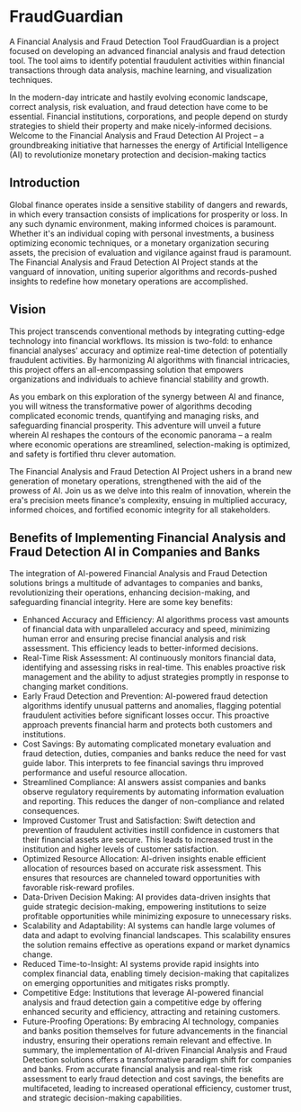 # FraudGuardian
A Financial Analysis and Fraud Detection Tool
FraudGuardian is a project focused on developing an advanced financial analysis and fraud detection tool. The tool aims to identify potential fraudulent activities within financial transactions through data analysis, machine learning, and visualization techniques.

In the modern-day intricate and hastily evolving economic landscape, correct analysis, risk evaluation, and fraud detection have come to be essential. Financial institutions, corporations, and people depend on sturdy strategies to shield their property and make nicely-informed decisions. Welcome to the Financial Analysis and Fraud Detection AI Project – a groundbreaking initiative that harnesses the energy of Artificial Intelligence (AI) to revolutionize monetary protection and decision-making tactics

## Introduction

Global finance operates inside a sensitive stability of dangers and rewards, in which every transaction consists of implications for prosperity or loss. In any such dynamic environment, making informed choices is paramount. Whether it's an individual coping with personal investments, a business optimizing economic techniques, or a monetary organization securing assets, the precision of evaluation and vigilance against fraud is paramount. The Financial Analysis and Fraud Detection AI Project stands at the vanguard of innovation, uniting superior algorithms and records-pushed insights to redefine how monetary operations are accomplished.

## Vision

This project transcends conventional methods by integrating cutting-edge technology into financial workflows. Its mission is two-fold: to enhance financial analyses' accuracy and optimize real-time detection of potentially fraudulent activities. By harmonizing AI algorithms with financial intricacies, this project offers an all-encompassing solution that empowers organizations and individuals to achieve financial stability and growth.

As you embark on this exploration of the synergy between AI and finance, you will witness the transformative power of algorithms decoding complicated economic trends, quantifying and managing risks, and safeguarding financial prosperity. This adventure will unveil a future wherein AI reshapes the contours of the economic panorama – a realm where economic operations are streamlined, selection-making is optimized, and safety is fortified thru clever automation.

The Financial Analysis and Fraud Detection AI Project ushers in a brand new generation of monetary operations, strengthened with the aid of the prowess of AI. Join us as we delve into this realm of innovation, wherein the era's precision meets finance's complexity, ensuing in multiplied accuracy, informed choices, and fortified economic integrity for all stakeholders.








## Benefits of Implementing Financial Analysis and Fraud Detection AI in Companies and Banks

The integration of AI-powered Financial Analysis and Fraud Detection solutions brings a 
multitude of advantages to companies and banks, revolutionizing their operations, enhancing 
decision-making, and safeguarding financial integrity. Here are some key benefits:
* Enhanced Accuracy and Efficiency: AI algorithms process vast amounts of financial data 
with unparalleled accuracy and speed, minimizing human error and ensuring precise 
financial analysis and risk assessment. This efficiency leads to better-informed decisions.
* Real-Time Risk Assessment: AI continuously monitors financial data, identifying and 
assessing risks in real-time. This enables proactive risk management and the ability to 
adjust strategies promptly in response to changing market conditions.
* Early Fraud Detection and Prevention: AI-powered fraud detection algorithms identify 
unusual patterns and anomalies, flagging potential fraudulent activities before 
significant losses occur. This proactive approach prevents financial harm and protects 
both customers and institutions.
* Cost Savings: By automating complicated monetary evaluation and fraud detection, 
duties, companies and banks reduce the need for vast guide labor. This interprets to fee 
financial savings thru improved performance and useful resource allocation.
* Streamlined Compliance: AI answers assist companies and banks observe regulatory 
requirements by automating information evaluation and reporting. This reduces the 
danger of non-compliance and related consequences.
* Improved Customer Trust and Satisfaction: Swift detection and prevention of 
fraudulent activities instill confidence in customers that their financial assets are secure. 
This leads to increased trust in the institution and higher levels of customer satisfaction.
* Optimized Resource Allocation: AI-driven insights enable efficient allocation of 
resources based on accurate risk assessment. This ensures that resources are channeled 
toward opportunities with favorable risk-reward profiles.
* Data-Driven Decision Making: AI provides data-driven insights that guide strategic 
decision-making, empowering institutions to seize profitable opportunities while 
minimizing exposure to unnecessary risks.
* Scalability and Adaptability: AI systems can handle large volumes of data and adapt to 
evolving financial landscapes. This scalability ensures the solution remains effective as 
operations expand or market dynamics change.
* Reduced Time-to-Insight: AI systems provide rapid insights into complex financial data, 
enabling timely decision-making that capitalizes on emerging opportunities and 
mitigates risks promptly.
* Competitive Edge: Institutions that leverage AI-powered financial analysis and fraud 
detection gain a competitive edge by offering enhanced security and efficiency, 
attracting and retaining customers.
* Future-Proofing Operations: By embracing AI technology, companies and banks 
position themselves for future advancements in the financial industry, ensuring their 
operations remain relevant and effective.
In summary, the implementation of AI-driven Financial Analysis and Fraud Detection solutions 
offers a transformative paradigm shift for companies and banks. From accurate financial 
analysis and real-time risk assessment to early fraud detection and cost savings, the benefits 
are multifaceted, leading to increased operational efficiency, customer trust, and strategic 
decision-making capabilities.

